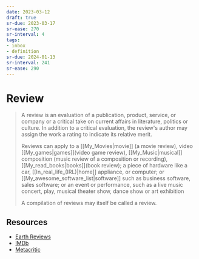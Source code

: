 ```yaml
---
date: 2023-03-12
draft: true
sr-due: 2023-03-17
sr-ease: 270
sr-interval: 4
tags:
- inbox
- definition
sr-due: 2024-01-13
sr-interval: 241
sr-ease: 290
---
```


# Review

> A review is an evaluation of a publication, product, service, or company or a
> critical take on current affairs in literature, politics or culture. In
> addition to a critical evaluation, the review's author may assign the work a
> rating to indicate its relative merit.
>
> Reviews can apply to a [[My_Movies|movie]] (a movie review), video
> [[My_games|games]](video game review), [[My_Music|musical]] composition (music
> review of a composition or recording), [[My_read_books|books]](book review); a
> piece of hardware like a car, [[In_real_life_(IRL)|home]] appliance, or
> computer; or [[My_awesome_software_list|software]] such as business software,
> sales software; or an event or performance, such as a live music concert,
> play, musical theater show, dance show or art exhibition
>
> A compilation of reviews may itself be called a review.

## Resources

- [Earth Reviews](https://neal.fun/earth-reviews/)
- [IMDb](https://www.imdb.com/)
- [Metacritic](https://www.metacritic.com/)
